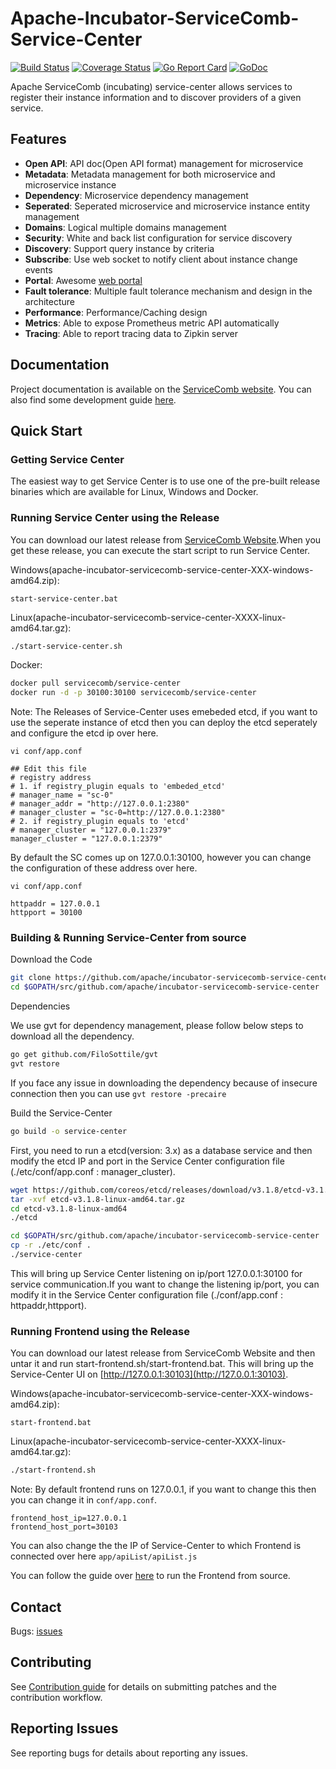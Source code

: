 # Apache-Incubator-ServiceComb-Service-Center 
[![Build Status](https://www.travis-ci.org/apache/incubator-servicecomb-service-center.svg?branch=master)](https://www.travis-ci.org/apache/incubator-servicecomb-service-center)  [![Coverage Status](https://coveralls.io/repos/github/apache/incubator-servicecomb-service-center/badge.svg?branch=master)](https://coveralls.io/github/apache/incubator-servicecomb-service-center?branch=master)  [![Go Report Card](https://goreportcard.com/badge/github.com/apache/incubator-servicecomb-service-center)](https://goreportcard.com/report/github.com/apache/incubator-servicecomb-service-center) [![GoDoc](https://godoc.org/github.com/apache/incubator-servicecomb-service-center?status.svg)](https://godoc.org/github.com/apache/incubator-servicecomb-service-center)  

Apache ServiceComb (incubating) service-center allows services to register their instance information and to discover providers of a given service. 
## Features
 - **Open API**: API doc(Open API format) management for microservice
 - **Metadata**: Metadata management for both microservice and microservice instance
 - **Dependency**: Microservice dependency management
 - **Seperated**: Seperated microservice and microservice instance entity management
 - **Domains**: Logical multiple domains management
 - **Security**: White and back list configuration for service discovery
 - **Discovery**: Support query instance by criteria 
 - **Subscribe**: Use web socket to notify client about instance change events
 - **Portal**: Awesome  [web portal](/frontend)
 - **Fault tolerance**: Multiple fault tolerance mechanism and design in the architecture
 - **Performance**: Performance/Caching design
 - **Metrics**: Able to expose Prometheus metric API automatically
 - **Tracing**: Able to report tracing data to Zipkin server
 
## Documentation

Project documentation is available on the [ServiceComb website][servicecomb-website]. You can also find some development guide [here](/docs).

[servicecomb-website]: http://servicecomb.incubator.apache.org/

## Quick Start

### Getting Service Center

The easiest way to get Service Center is to use one of the pre-built release binaries which are available for Linux, Windows and Docker.

[github-release]: http://servicecomb.incubator.apache.org/

### Running Service Center using the Release

You can download our latest release from [ServiceComb Website][github-release].When you get these release, you can execute the start script to run Service Center.

Windows(apache-incubator-servicecomb-service-center-XXX-windows-amd64.zip):
```
start-service-center.bat
```

Linux(apache-incubator-servicecomb-service-center-XXXX-linux-amd64.tar.gz):
```sh
./start-service-center.sh
```
Docker:
```sh
docker pull servicecomb/service-center
docker run -d -p 30100:30100 servicecomb/service-center
```

Note: The Releases of Service-Center uses emebeded etcd, if you want to use the seperate instance of etcd then you can deploy the etcd seperately and configure the etcd ip over here.
```
vi conf/app.conf

## Edit this file
# registry address
# 1. if registry_plugin equals to 'embeded_etcd'
# manager_name = "sc-0"
# manager_addr = "http://127.0.0.1:2380"
# manager_cluster = "sc-0=http://127.0.0.1:2380"
# 2. if registry_plugin equals to 'etcd'
# manager_cluster = "127.0.0.1:2379"
manager_cluster = "127.0.0.1:2379"
```

By default the SC comes up on 127.0.0.1:30100, however you can change the configuration of these address over here.

```
vi conf/app.conf

httpaddr = 127.0.0.1
httpport = 30100
```

### Building & Running Service-Center from source

Download the Code
```sh
git clone https://github.com/apache/incubator-servicecomb-service-center.git $GOPATH/src/github.com/apache/incubator-servicecomb-service-center
cd $GOPATH/src/github.com/apache/incubator-servicecomb-service-center
```

Dependencies

We use gvt for dependency management, please follow below steps to download all the dependency.
```sh
go get github.com/FiloSottile/gvt
gvt restore
```
If you face any issue in downloading the dependency because of insecure connection then you can use ```gvt restore -precaire```

Build the Service-Center

```sh
go build -o service-center
```

First, you need to run a etcd(version: 3.x) as a database service and then modify the etcd IP and port in the Service Center configuration file (./etc/conf/app.conf : manager_cluster).

```sh
wget https://github.com/coreos/etcd/releases/download/v3.1.8/etcd-v3.1.8-linux-amd64.tar.gz
tar -xvf etcd-v3.1.8-linux-amd64.tar.gz
cd etcd-v3.1.8-linux-amd64
./etcd

cd $GOPATH/src/github.com/apache/incubator-servicecomb-service-center
cp -r ./etc/conf .
./service-center
```
This will bring up Service Center listening on ip/port 127.0.0.1:30100 for service communication.If you want to change the listening ip/port, you can modify it in the Service Center configuration file (./conf/app.conf : httpaddr,httpport).

[github-release]: https://github.com/servicecomb/service-center/releases/

### Running Frontend using the Release

You can download our latest release from ServiceComb Website and then untar it and run start-frontend.sh/start-frontend.bat.
This will bring up the Service-Center UI on [http://127.0.0.1:30103](http://127.0.0.1:30103).

Windows(apache-incubator-servicecomb-service-center-XXX-windows-amd64.zip):
```
start-frontend.bat
```

Linux(apache-incubator-servicecomb-service-center-XXXX-linux-amd64.tar.gz):
```sh
./start-frontend.sh
```

Note: By default frontend runs on 127.0.0.1, if you want to change this then you can change it in `conf/app.conf`. 
```
frontend_host_ip=127.0.0.1
frontend_host_port=30103
```
You can also change the the IP of Service-Center to which Frontend is connected over here  `app/apiList/apiList.js`


You can follow the guide over [here](frontend/Readme.md#running-ui-from-source-code) to run the Frontend from source.
      
## Contact

Bugs: [issues](https://issues.apache.org/jira/browse/SCB)

## Contributing

See [Contribution guide](/docs/contribution.md) for details on submitting patches and the contribution workflow.

## Reporting Issues

See reporting bugs for details about reporting any issues.
